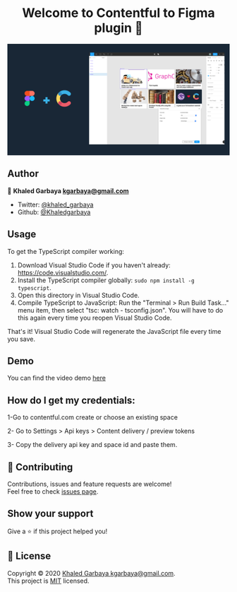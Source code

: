 <h1 align="center">Welcome to Contentful to Figma plugin 👋</h1>

<img align="center" src="https://github.com/Khaledgarbaya/contentful-to-figma/raw/master/thumbnail.png"/>

## Author

👤 **Khaled Garbaya <kgarbaya@gmail.com>**

* Twitter: [@khaled_garbaya](https://twitter.com/khaled_garbaya)
* Github: [@Khaledgarbaya](https://github.com/Khaledgarbaya)

## Usage

To get the TypeScript compiler working:
1. Download Visual Studio Code if you haven't already: https://code.visualstudio.com/.
2. Install the TypeScript compiler globally: `sudo npm install -g typescript`.
3. Open this directory in Visual Studio Code.
4. Compile TypeScript to JavaScript: Run the "Terminal > Run Build Task..." menu item,
    then select "tsc: watch - tsconfig.json". You will have to do this again every time
    you reopen Visual Studio Code.

That's it! Visual Studio Code will regenerate the JavaScript file every time you save.

## Demo
You can find the video demo [here](https://www.youtube.com/watch?v=7uJ05O2DgjM)

## How do I get my credentials:

1-Go to contentful.com create or choose an existing space

2- Go to Settings > Api keys > Content delivery / preview tokens

3- Copy the delivery api key and space id and paste them.


## 🤝 Contributing

Contributions, issues and feature requests are welcome!<br />Feel free to check [issues page](https://github.com/Khaledgarbaya/use-one-graph/issues).


## Show your support

Give a ⭐️ if this project helped you!

## 📝 License

Copyright © 2020 [Khaled Garbaya <kgarbaya@gmail.com>](https://github.com/Khaledgarbaya).<br />
This project is [MIT](https://github.com/Khaledgarbaya/contentful-to-figma/blob/master/LICENSE) licensed.
